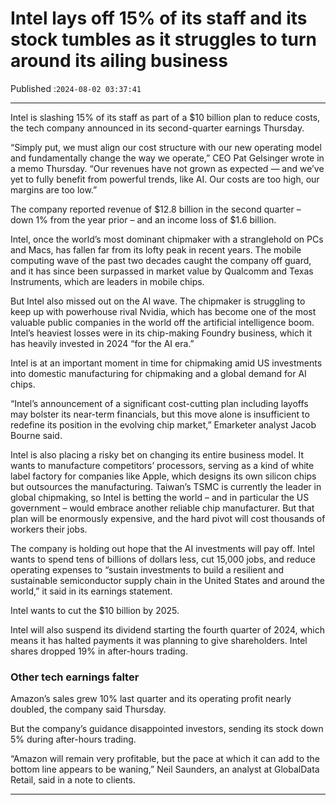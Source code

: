 # Intel lays off 15% of its staff and its stock tumbles as it struggles to turn around its ailing business

Published :`2024-08-02 03:37:41`

---

Intel is slashing 15% of its staff as part of a $10 billion plan to reduce costs, the tech company announced in its second-quarter earnings Thursday.

“Simply put, we must align our cost structure with our new operating model and fundamentally change the way we operate,” CEO Pat Gelsinger wrote in a memo Thursday. “Our revenues have not grown as expected — and we’ve yet to fully benefit from powerful trends, like AI. Our costs are too high, our margins are too low.”

The company reported revenue of $12.8 billion in the second quarter – down 1% from the year prior – and an income loss of $1.6 billion.

Intel, once the world’s most dominant chipmaker with a stranglehold on PCs and Macs, has fallen far from its lofty peak in recent years. The mobile computing wave of the past two decades caught the company off guard, and it has since been surpassed in market value by Qualcomm and Texas Instruments, which are leaders in mobile chips.

But Intel also missed out on the AI wave. The chipmaker is struggling to keep up with powerhouse rival Nvidia, which has become one of the most valuable public companies in the world off the artificial intelligence boom. Intel’s heaviest losses were in its chip-making Foundry business, which it has heavily invested in 2024 “for the AI era.”

Intel is at an important moment in time for chipmaking amid US investments into domestic manufacturing for chipmaking and a global demand for AI chips.

“Intel’s announcement of a significant cost-cutting plan including layoffs may bolster its near-term financials, but this move alone is insufficient to redefine its position in the evolving chip market,” Emarketer analyst Jacob Bourne said.

Intel is also placing a risky bet on changing its entire business model. It wants to manufacture competitors’ processors, serving as a kind of white label factory for companies like Apple, which designs its own silicon chips but outsources the manufacturing. Taiwan’s TSMC is currently the leader in global chipmaking, so Intel is betting the world – and in particular the US government – would embrace another reliable chip manufacturer. But that plan will be enormously expensive, and the hard pivot will cost thousands of workers their jobs.

The company is holding out hope that the AI investments will pay off. Intel wants to spend tens of billions of dollars less, cut 15,000 jobs, and reduce operating expenses to “sustain investments to build a resilient and sustainable semiconductor supply chain in the United States and around the world,” it said in its earnings statement.

Intel wants to cut the $10 billion by 2025.

Intel will also suspend its dividend starting the fourth quarter of 2024, which means it has halted payments it was planning to give shareholders. Intel shares dropped 19% in after-hours trading.

### Other tech earnings falter

Amazon’s sales grew 10% last quarter and its operating profit nearly doubled, the company said Thursday.

But the company’s guidance disappointed investors, sending its stock down 5% during after-hours trading.

“Amazon will remain very profitable, but the pace at which it can add to the bottom line appears to be waning,” Neil Saunders, an analyst at GlobalData Retail, said in a note to clients.

---


